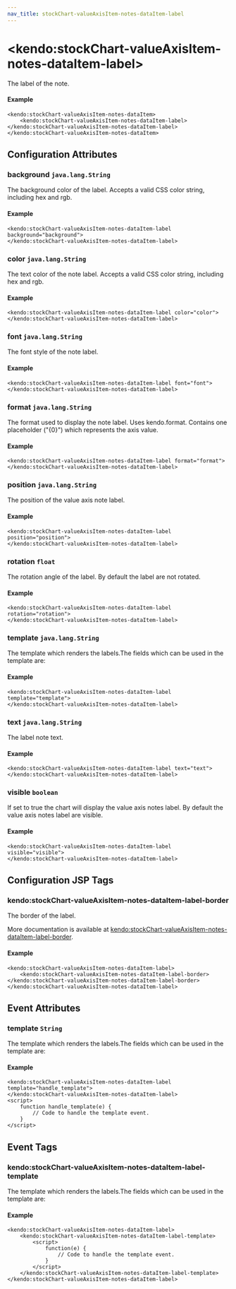 ```yaml
---
nav_title: stockChart-valueAxisItem-notes-dataItem-label
---
```


# \<kendo:stockChart-valueAxisItem-notes-dataItem-label\>

The label of the note.

#### Example
    <kendo:stockChart-valueAxisItem-notes-dataItem>
        <kendo:stockChart-valueAxisItem-notes-dataItem-label></kendo:stockChart-valueAxisItem-notes-dataItem-label>
    </kendo:stockChart-valueAxisItem-notes-dataItem>

## Configuration Attributes

### background `java.lang.String`

The background color of the label. Accepts a valid CSS color string, including hex and rgb.

#### Example
    <kendo:stockChart-valueAxisItem-notes-dataItem-label background="background">
    </kendo:stockChart-valueAxisItem-notes-dataItem-label>

### color `java.lang.String`

The text color of the note label. Accepts a valid CSS color string, including hex and rgb.

#### Example
    <kendo:stockChart-valueAxisItem-notes-dataItem-label color="color">
    </kendo:stockChart-valueAxisItem-notes-dataItem-label>

### font `java.lang.String`

The font style of the note label.

#### Example
    <kendo:stockChart-valueAxisItem-notes-dataItem-label font="font">
    </kendo:stockChart-valueAxisItem-notes-dataItem-label>

### format `java.lang.String`

The format used to display the note label. Uses kendo.format. Contains one placeholder ("{0}") which represents the axis value.

#### Example
    <kendo:stockChart-valueAxisItem-notes-dataItem-label format="format">
    </kendo:stockChart-valueAxisItem-notes-dataItem-label>

### position `java.lang.String`

The position of the value axis note label.

#### Example
    <kendo:stockChart-valueAxisItem-notes-dataItem-label position="position">
    </kendo:stockChart-valueAxisItem-notes-dataItem-label>

### rotation `float`

The rotation angle of the label. By default the label are not rotated.

#### Example
    <kendo:stockChart-valueAxisItem-notes-dataItem-label rotation="rotation">
    </kendo:stockChart-valueAxisItem-notes-dataItem-label>

### template `java.lang.String`

The template which renders the labels.The fields which can be used in the template are:

#### Example
    <kendo:stockChart-valueAxisItem-notes-dataItem-label template="template">
    </kendo:stockChart-valueAxisItem-notes-dataItem-label>

### text `java.lang.String`

The label note text.

#### Example
    <kendo:stockChart-valueAxisItem-notes-dataItem-label text="text">
    </kendo:stockChart-valueAxisItem-notes-dataItem-label>

### visible `boolean`

If set to true the chart will display the value axis notes label. By default the value axis notes label are visible.

#### Example
    <kendo:stockChart-valueAxisItem-notes-dataItem-label visible="visible">
    </kendo:stockChart-valueAxisItem-notes-dataItem-label>


##  Configuration JSP Tags

### kendo:stockChart-valueAxisItem-notes-dataItem-label-border

The border of the label.

More documentation is available at [kendo:stockChart-valueAxisItem-notes-dataItem-label-border](/kendo-ui/api/wrappers/jsp/stockchart/valueaxisitem-notes-dataitem-label-border).

#### Example

    <kendo:stockChart-valueAxisItem-notes-dataItem-label>
        <kendo:stockChart-valueAxisItem-notes-dataItem-label-border></kendo:stockChart-valueAxisItem-notes-dataItem-label-border>
    </kendo:stockChart-valueAxisItem-notes-dataItem-label>


## Event Attributes

### template `String`

The template which renders the labels.The fields which can be used in the template are:


#### Example
    <kendo:stockChart-valueAxisItem-notes-dataItem-label template="handle_template">
    </kendo:stockChart-valueAxisItem-notes-dataItem-label>
    <script>
        function handle_template(e) {
            // Code to handle the template event.
        }
    </script>

## Event Tags

### kendo:stockChart-valueAxisItem-notes-dataItem-label-template

The template which renders the labels.The fields which can be used in the template are:


#### Example
    <kendo:stockChart-valueAxisItem-notes-dataItem-label>
        <kendo:stockChart-valueAxisItem-notes-dataItem-label-template>
            <script>
                function(e) {
                    // Code to handle the template event.
                }
            </script>
        </kendo:stockChart-valueAxisItem-notes-dataItem-label-template>
    </kendo:stockChart-valueAxisItem-notes-dataItem-label>

